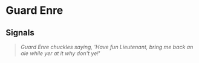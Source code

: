 # Guard Enre
## Signals

>*Guard Enre chuckles saying, 'Have fun Lieutenant, bring me back an ale while yer at it why don't ye!'*